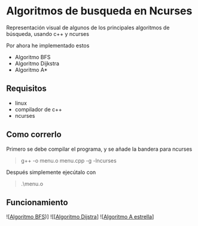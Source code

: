# Algoritmos de busqueda en Ncurses

Representación visual de algunos de los principales algoritmos de búsqueda, usando c++ y ncurses

Por ahora he implementado estos
- Algoritmo BFS
- Algoritmo Dijkstra
- Algoritmo A*

## Requisitos

- linux
- compilador de c++
- ncurses

## Como correrlo

Primero se debe compilar el programa, y se añade la bandera para ncurses
> g++ -o menu.o menu.cpp -g -lncurses

Después simplemente ejecútalo con
> .\menu.o

## Funcionamiento

![[Algoritmo BFS](https://github.com/MarvinGC/Algoritmos-de-busqueda/blob/main/github_images/algoritmo%20bfs.gif))]
![[[Algoritmo Dijstra](https://github.com/MarvinGC/Algoritmos-de-busqueda/blob/main/github_images/algoritmo%20dijstra.gif)]
![[Algoritmo A estrella](https://github.com/MarvinGC/Algoritmos-de-busqueda/blob/main/github_images/algoritmo%20a%20estrella.gif)]
